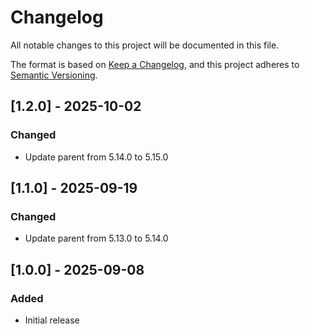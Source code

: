 # Changelog

All notable changes to this project will be documented in this file.

The format is based on [Keep a Changelog](https://keepachangelog.com/en/1.0.0/), and this project adheres
to [Semantic Versioning](https://semver.org/spec/v2.0.0.html).

## [1.2.0] - 2025-10-02

### Changed

- Update parent from 5.14.0 to 5.15.0

## [1.1.0] - 2025-09-19

### Changed

- Update parent from 5.13.0 to 5.14.0

## [1.0.0] - 2025-09-08

### Added

- Initial release
